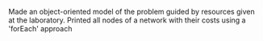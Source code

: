 Made an object-oriented model of the problem guided by resources given at the laboratory.
Printed all nodes of a network with their costs using a 'forEach' approach
